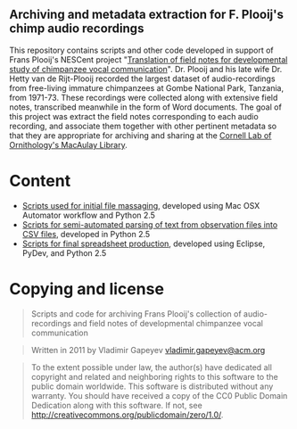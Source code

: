 Archiving and metadata extraction for F. Plooij's chimp audio recordings
---------

This repository contains scripts and other code developed in support of Frans Plooij's NESCent project "[Translation of field notes for developmental study of chimpanzee vocal communication](http://nescent.org/science/awards_summary.php?id=199)". Dr. Plooij and his late wife Dr. Hetty van de Rijt-Plooij recorded the largest dataset of audio-recordings from free-living immature chimpanzees at Gombe National Park, Tanzania, from 1971-73. These recordings were collected along with extensive field notes, transcribed meanwhile in the form of Word documents. The goal of this project was extract the field notes corresponding to each audio recording, and associate them together with other pertinent metadata so that they are appropriate for archiving and sharing at the [Cornell Lab of Ornithology's MacAulay Library](http://macaulaylibrary.org/).

Content
=======

* [Scripts used for initial file massaging](./FileMassaging/), developed using Mac OSX Automator workflow and Python 2.5 
* [Scripts for semi-automated parsing of text from observation files into CSV files](./ObservationParsing/), developed in Python 2.5 
* [Scripts for final spreadsheet production](./SpreadsheetProduction/), developed using Eclipse, PyDev, and Python 2.5

Copying and license
===================

> Scripts and code for archiving Frans Plooij's collection of audio-recordings and field notes of developmental chimpanzee vocal communication 

> Written in 2011 by Vladimir Gapeyev <vladimir.gapeyev@acm.org>

> To the extent possible under law, the author(s) have dedicated all copyright and related and neighboring rights to this software to the public domain worldwide. This software is distributed without any warranty.
You should have received a copy of the CC0 Public Domain Dedication along with this software. If not, see <http://creativecommons.org/publicdomain/zero/1.0/>.
